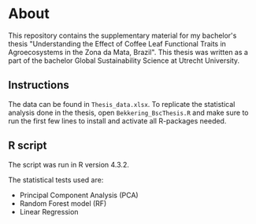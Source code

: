 # About 
This repository contains the supplementary material for my bachelor's thesis "Understanding the Effect of Coffee Leaf Functional Traits in Agroecosystems in the Zona da Mata, Brazil". This thesis was written as a part of the bachelor Global Sustainability Science at Utrecht University. 

## Instructions 
The data can be found in `Thesis_data.xlsx`. 
To replicate the statistical analysis done in the thesis, open `Bekkering_BscThesis.R` and make sure to run the first few lines to install and activate all R-packages needed. 

## R script 
The script was run in R version 4.3.2. 

The statistical tests used are:   
- Principal Component Analysis (PCA)
- Random Forest model (RF)
- Linear Regression 
